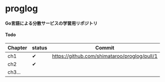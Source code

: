 # proglog

#### Go言語による分散サービスの学習用リポジトリ

#### Todo  

| Chapter | status | Commit                                        |
|---------|--------|-----------------------------------------------|
| ch1     | ✔︎     | https://github.com/shimataroo/proglog/pull/1  |
| ch2     | ✔︎     |                                               |
| ch3...  |        |                                               |
